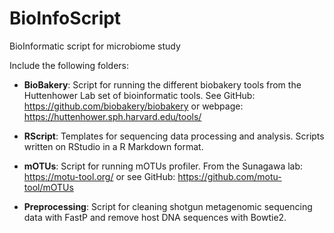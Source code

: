 # BioInfoScript
BioInformatic script for microbiome study

Include the following folders:
- **BioBakery**:
  Script for running the different biobakery tools from the Huttenhower Lab set of bioinformatic tools. See GitHub: https://github.com/biobakery/biobakery or webpage: https://huttenhower.sph.harvard.edu/tools/

- **RScript**:
  Templates for sequencing data processing and analysis. Scripts written on RStudio in a R Markdown format.

- **mOTUs**:
  Script for running mOTUs profiler. From the Sunagawa lab: https://motu-tool.org/ or see GitHub: https://github.com/motu-tool/mOTUs

- **Preprocessing**:
Script for cleaning shotgun metagenomic sequencing data with FastP and remove host DNA sequences with Bowtie2.
